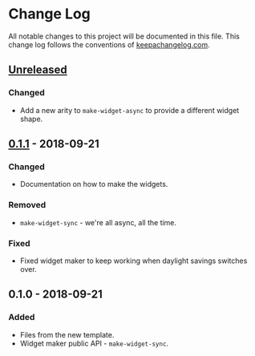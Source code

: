 # Change Log
All notable changes to this project will be documented in this file. This change log follows the conventions of [keepachangelog.com](http://keepachangelog.com/).

## [Unreleased]
### Changed
- Add a new arity to `make-widget-async` to provide a different widget shape.

## [0.1.1] - 2018-09-21
### Changed
- Documentation on how to make the widgets.

### Removed
- `make-widget-sync` - we're all async, all the time.

### Fixed
- Fixed widget maker to keep working when daylight savings switches over.

## 0.1.0 - 2018-09-21
### Added
- Files from the new template.
- Widget maker public API - `make-widget-sync`.

[Unreleased]: https://github.com/your-name/bw/compare/0.1.1...HEAD
[0.1.1]: https://github.com/your-name/bw/compare/0.1.0...0.1.1
